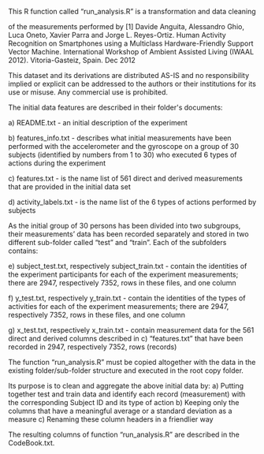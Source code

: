This R function called “run_analysis.R” is a transformation and data cleaning 

of the measurements performed by
[1] Davide Anguita, Alessandro Ghio, Luca Oneto, Xavier Parra and Jorge L. Reyes-Ortiz. 
Human Activity Recognition on Smartphones using a Multiclass Hardware-Friendly Support Vector Machine. 
International Workshop of Ambient Assisted Living (IWAAL 2012). Vitoria-Gasteiz, Spain. Dec 2012

This dataset and its derivations are distributed AS-IS and no responsibility implied or explicit can be addressed to the authors or their institutions for its use or misuse. Any commercial use is prohibited.

The initial data features are described in their folder's documents:

a) README.txt		- an initial description of the experiment

b) features_info.txt	- describes what initial measurements have been performed with the accelerometer and the gyroscope on a group of 30 subjects (identified by numbers from 1 to 30) who executed 6 types of actions during the experiment

c) features.txt		- is the name list of 561 direct and derived measurements that are provided in the initial data set

d) activity_labels.txt	- is the name list of the 6 types of actions performed by subjects

As the initial group of 30 persons has been divided into two subgroups, their measurements’ data has been recorded separately and stored in two different sub-folder called “test” and “train”.
Each of the subfolders contains: 

e) subject_test.txt, respectively subject_train.txt	- contain the identities of the experiment participants for each of the experiment measurements; there are 2947, respectively 7352, rows in these files, and one column

f) y_test.txt, respectively y_train.txt			- contain the identities of the types of activities for each of the experiment measurements; there are 2947, respectively 7352, rows in these files, and one column

g) x_test.txt, respectively x_train.txt			- contain measurement data for the 561 direct and derived columns described in c) “features.txt” that have been recorded in 2947, respectively 7352, rows (records)

The function “run_analysis.R” must be copied altogether with the data in the existing folder/sub-folder structure and executed in the root copy folder.

Its purpose is to clean and aggregate the above initial data by:
a)	Putting together test and train data and identify each record (measurement) with the corresponding Subject ID and its type of action
b)	Keeping only the columns that have a meaningful average or a standard deviation as a measure
c)	Renaming these column headers in a friendlier way

The resulting columns of function “run_analysis.R” are described in the CodeBook.txt.
